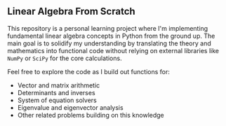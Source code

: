 ## Linear Algebra From Scratch

This repository is a personal learning project where I'm implementing fundamental linear algebra concepts in Python from the ground up. The main goal is to solidify my understanding by translating the theory and mathematics into functional code without relying on external libraries like `NumPy` or `SciPy` for the core calculations.

Feel free to explore the code as I build out functions for:
* Vector and matrix arithmetic
* Determinants and inverses
* System of equation solvers
* Eigenvalue and eigenvector analysis
* Other related problems building on this knowledge
